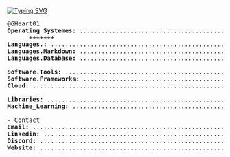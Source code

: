 [![Typing SVG](https://readme-typing-svg.herokuapp.com?color=ffffff&repeat=false&lines=👋+Hello,+I'm+Geralt+Heart)](https://git.io/typing-svg)

<pre>
@GHeart01 
<b>Operating Systemes:</b> ................................................................... Windows, MacOS, Linux
      +++++++              
<b>Languages.:</b> ......................................................................... Python, C++, JavaScript
<b>Languages.Markdown:</b> .................................................................... HTML, CSS, MD, LaTeX
<b>Languages.Database:</b> ....................................................................... PostgreSQL, Excel

<b>Software.Tools:</b> ................................................................... Jupyter Notebook, VS Code
<b>Software.Frameworks:</b> .......................................................................... React, NodeJS
<b>Cloud:</b> .............................................................................. AWS Amplify, Cloudflare

<b>Libraries:</b> ................................................. NumPy, Pandas, Matplotlib, SciPy, Seaborn, Keras
<b>Machine_Learning:</b> .................................................................. TensorFlow, scikit-learn
              
- Contact
<b>Email:</b> .............................................................................. emailme@geraltheart.com
<b>Linkedin:</b> .................................................................................... geraltheart001
<b>Discord:</b> ........................................................................................... g.heart.
<b>Website:</b> .................................................................................... geraltheart.com
</pre>


